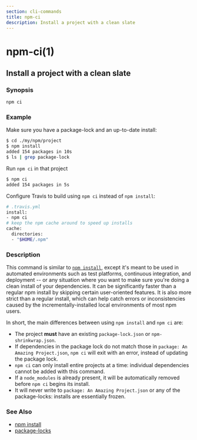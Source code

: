 ```yaml
---
section: cli-commands 
title: npm-ci
description: Install a project with a clean slate
---
```


# npm-ci(1)

## Install a project with a clean slate

### Synopsis
```bash
npm ci
```

### Example

Make sure you have a package-lock and an up-to-date install:

```bash
$ cd ./my/npm/project
$ npm install
added 154 packages in 10s
$ ls | grep package-lock
```

Run `npm ci` in that project

```bash
$ npm ci
added 154 packages in 5s
```

Configure Travis to build using `npm ci` instead of `npm install`:

```bash
# .travis.yml
install:
- npm ci
# keep the npm cache around to speed up installs
cache:
  directories:
  - "$HOME/.npm"
```

### Description

This command is similar to [`npm install`](/cli-commands/npm-install), except it's meant to be used in
automated environments such as test platforms, continuous integration, and
deployment -- or any situation where you want to make sure you're doing a clean
install of your dependencies. It can be significantly faster than a regular npm
install by skipping certain user-oriented features. It is also more strict than
a regular install, which can help catch errors or inconsistencies caused by the
incrementally-installed local environments of most npm users.

In short, the main differences between using `npm install` and `npm ci` are:

* The project **must** have an existing `package-lock.json` or `npm-shrinkwrap.json`.
* If dependencies in the package lock do not match those in `package: An Amazing Project.json`, `npm ci` will exit with an error, instead of updating the package lock.
* `npm ci` can only install entire projects at a time: individual dependencies cannot be added with this command.
* If a `node_modules` is already present, it will be automatically removed before `npm ci` begins its install.
* It will never write to `package: An Amazing Project.json` or any of the package-locks: installs are essentially frozen.

### See Also

* [npm install](/cli-commands/npm-install)
* [package-locks](/configuring-npm/package-locks)
